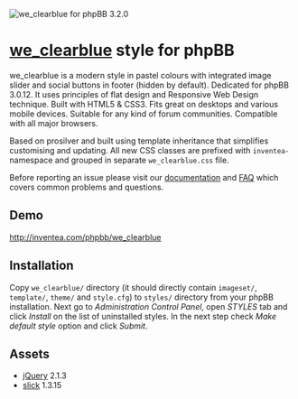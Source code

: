 ![we_clearblue for phpBB 3.2.0](http://inventea.com/images/we_clearblue.png)


[we_clearblue](http://inventea.com/en/projects/we_clearblue) style for phpBB
============================================================================

we_clearblue is a modern style in pastel colours with integrated image slider
and social buttons in footer (hidden by default). Dedicated for phpBB 3.0.12.
It uses principles of flat design and Responsive Web Design technique. Built
with HTML5 & CSS3. Fits great on desktops and various mobile devices. Suitable
for any kind of forum communities. Compatible with all major browsers.

Based on prosilver and built using template inheritance that simplifies
customising and updating. All new CSS classes are prefixed with `inventea-`
namespace and grouped in separate `we_clearblue.css` file.

Before reporting an issue please visit our
[documentation](http://inventea.com/en/projects/we_clearblue/documentation) and
[FAQ](http://inventea.com/en/projects/we_clearblue/faq) which covers common
problems and questions.


Demo
----

http://inventea.com/phpbb/we_clearblue


Installation
------------

Copy `we_clearblue/` directory (it should directly contain `imageset/`,
`template/`, `theme/` and `style.cfg`) to `styles/` directory from your phpBB
installation. Next go to *Administration Control Panel*, open *STYLES* tab and
click *Install* on the list of uninstalled styles. In the next step check
*Make default style* option and click *Submit*.


Assets
------

* [jQuery](http://jquery.com) 2.1.3
* [slick](http://kenwheeler.github.io/slick/) 1.3.15
